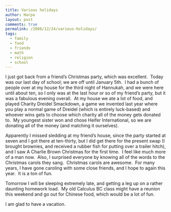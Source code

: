 ```yaml
---
title: Various holidays
author: Harpo
layout: post
comments: true
permalink: /2008/12/24/various-holidays/
tags:
  - family
  - food
  - friends
  - math
  - religion
  - school
---
```

I just got back from a friend&#8217;s Christmas party, which was excellent.  Today was our last day of school; we are off until January 5th.  I had a bunch of people over at my house for the third night of Hannukah, and we were here until about ten, so I only was at the last hour or so of my friend&#8217;s party, but it was a fabulous evening overall.  At my house we ate a lot of food, and played Charity Dreidel Smackdown, a game we invented last year where you play a normal game of Dreidel (which is entirely luck-based) and whoever wins gets to choose which charity all of the money gets donated to.  My youngest sister won and chose Heifer International, so we are donating all of the money (and matching it ourselves).

Apparently I missed sledding at my friend&#8217;s house, since the party started at seven and I got there at ten-thirty, but I did get there for the present swap (I brought brownies, and received a rubber fish for putting over a trailer hitch), and I saw A Charlie Brown Christmas for the first time.  I feel like much more of a man now.  Also, I surprised everyone by knowing all of the words to the Christmas carols they sang.  Christmas carols are awesome.  For many years, I have gone caroling with some close friends, and I hope to again this year.  It is a ton of fun.

Tomorrow I will be sleeping extremely late, and getting a leg up on a rather daunting homework load.  My old Calculus BC class might have a reunion this weekend and go out for Chinese food, which would be a lot of fun.

I am glad to have a vacation.
